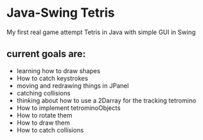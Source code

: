 # Java-Swing Tetris
My first real game attempt
Tetris in Java with simple GUI in Swing 
## current goals are:
* learning how to draw shapes
* How to catch keystrokes 
* moving and redrawing things in JPanel
* catching collisions
* thinking about how to use a 2Darray for the tracking tetromino
* How to implement tetrominoObjects
* How to rotate them
* How to draw them
* How to catch collisions
